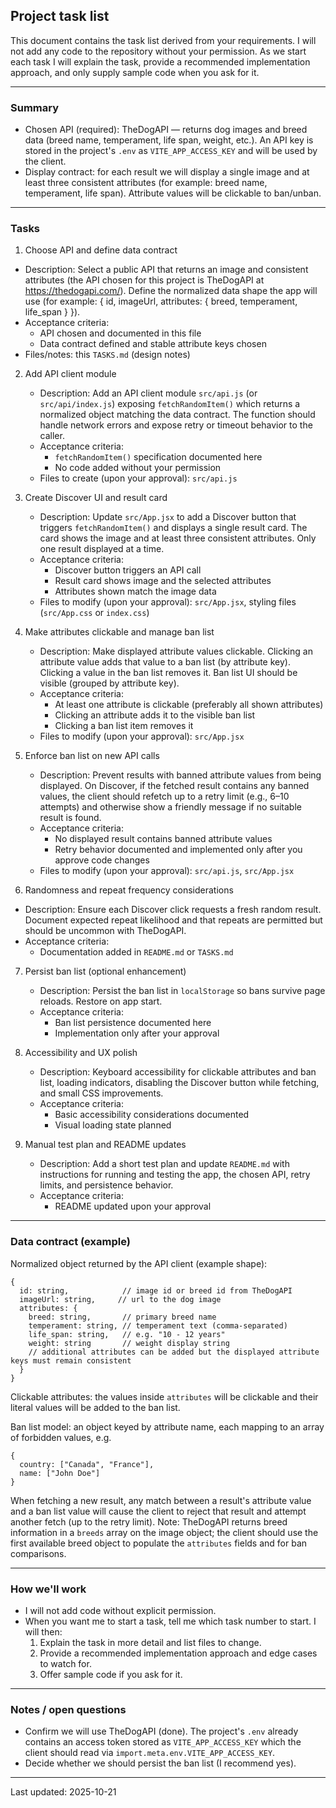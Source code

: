 ## Project task list

This document contains the task list derived from your requirements. I will not add any code to the repository without your permission. As we start each task I will explain the task, provide a recommended implementation approach, and only supply sample code when you ask for it.

---

### Summary

- Chosen API (required): TheDogAPI — returns dog images and breed data (breed name, temperament, life span, weight, etc.). An API key is stored in the project's `.env` as `VITE_APP_ACCESS_KEY` and will be used by the client.
- Display contract: for each result we will display a single image and at least three consistent attributes (for example: breed name, temperament, life span). Attribute values will be clickable to ban/unban.

---

### Tasks

1. Choose API and define data contract

  - Description: Select a public API that returns an image and consistent attributes (the API chosen for this project is TheDogAPI at https://thedogapi.com/). Define the normalized data shape the app will use (for example: { id, imageUrl, attributes: { breed, temperament, life_span } }).
   - Acceptance criteria:
     - API chosen and documented in this file
     - Data contract defined and stable attribute keys chosen
   - Files/notes: this `TASKS.md` (design notes)

2. Add API client module

   - Description: Add an API client module `src/api.js` (or `src/api/index.js`) exposing `fetchRandomItem()` which returns a normalized object matching the data contract. The function should handle network errors and expose retry or timeout behavior to the caller.
   - Acceptance criteria:
     - `fetchRandomItem()` specification documented here
     - No code added without your permission
   - Files to create (upon your approval): `src/api.js`

3. Create Discover UI and result card

   - Description: Update `src/App.jsx` to add a Discover button that triggers `fetchRandomItem()` and displays a single result card. The card shows the image and at least three consistent attributes. Only one result displayed at a time.
   - Acceptance criteria:
     - Discover button triggers an API call
     - Result card shows image and the selected attributes
     - Attributes shown match the image data
   - Files to modify (upon your approval): `src/App.jsx`, styling files (`src/App.css` or `index.css`)

4. Make attributes clickable and manage ban list

   - Description: Make displayed attribute values clickable. Clicking an attribute value adds that value to a ban list (by attribute key). Clicking a value in the ban list removes it. Ban list UI should be visible (grouped by attribute key).
   - Acceptance criteria:
     - At least one attribute is clickable (preferably all shown attributes)
     - Clicking an attribute adds it to the visible ban list
     - Clicking a ban list item removes it
   - Files to modify (upon your approval): `src/App.jsx`

5. Enforce ban list on new API calls

   - Description: Prevent results with banned attribute values from being displayed. On Discover, if the fetched result contains any banned values, the client should refetch up to a retry limit (e.g., 6–10 attempts) and otherwise show a friendly message if no suitable result is found.
   - Acceptance criteria:
     - No displayed result contains banned attribute values
     - Retry behavior documented and implemented only after you approve code changes
   - Files to modify (upon your approval): `src/api.js`, `src/App.jsx`

6. Randomness and repeat frequency considerations

  - Description: Ensure each Discover click requests a fresh random result. Document expected repeat likelihood and that repeats are permitted but should be uncommon with TheDogAPI.
   - Acceptance criteria:
     - Documentation added in `README.md` or `TASKS.md`

7. Persist ban list (optional enhancement)

   - Description: Persist the ban list in `localStorage` so bans survive page reloads. Restore on app start.
   - Acceptance criteria:
     - Ban list persistence documented here
     - Implementation only after your approval

8. Accessibility and UX polish

   - Description: Keyboard accessibility for clickable attributes and ban list, loading indicators, disabling the Discover button while fetching, and small CSS improvements.
   - Acceptance criteria:
     - Basic accessibility considerations documented
     - Visual loading state planned

9. Manual test plan and README updates

   - Description: Add a short test plan and update `README.md` with instructions for running and testing the app, the chosen API, retry limits, and persistence behavior.
   - Acceptance criteria:
     - README updated upon your approval

---

### Data contract (example)

Normalized object returned by the API client (example shape):

```
{
  id: string,            // image id or breed id from TheDogAPI
  imageUrl: string,     // url to the dog image
  attributes: {
    breed: string,       // primary breed name
    temperament: string, // temperament text (comma-separated)
    life_span: string,   // e.g. "10 - 12 years"
    weight: string       // weight display string
    // additional attributes can be added but the displayed attribute keys must remain consistent
  }
}
```

Clickable attributes: the values inside `attributes` will be clickable and their literal values will be added to the ban list.

Ban list model: an object keyed by attribute name, each mapping to an array of forbidden values, e.g.

```
{
  country: ["Canada", "France"],
  name: ["John Doe"]
}
```

When fetching a new result, any match between a result's attribute value and a ban list value will cause the client to reject that result and attempt another fetch (up to the retry limit). Note: TheDogAPI returns breed information in a `breeds` array on the image object; the client should use the first available breed object to populate the `attributes` fields and for ban comparisons.

---

### How we'll work

- I will not add code without explicit permission.
- When you want me to start a task, tell me which task number to start. I will then:
  1. Explain the task in more detail and list files to change.
  2. Provide a recommended implementation approach and edge cases to watch for.
  3. Offer sample code if you ask for it.

---

### Notes / open questions

- Confirm we will use TheDogAPI (done). The project's `.env` already contains an access token stored as `VITE_APP_ACCESS_KEY` which the client should read via `import.meta.env.VITE_APP_ACCESS_KEY`.
- Decide whether we should persist the ban list (I recommend yes).

---

Last updated: 2025-10-21
